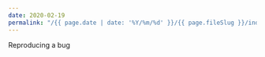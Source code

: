 ```yaml
---
date: 2020-02-19
permalink: "/{{ page.date | date: '%Y/%m/%d' }}/{{ page.fileSlug }}/index.html"
---
```


Reproducing a bug